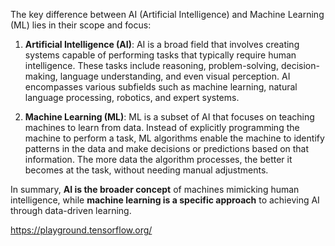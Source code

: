 The key difference between AI (Artificial Intelligence) and Machine Learning (ML) lies in their scope and focus:

1. **Artificial Intelligence (AI)**: AI is a broad field that involves creating systems capable of performing tasks that typically require human intelligence. These tasks include reasoning, problem-solving, decision-making, language understanding, and even visual perception. AI encompasses various subfields such as machine learning, natural language processing, robotics, and expert systems.

2. **Machine Learning (ML)**: ML is a subset of AI that focuses on teaching machines to learn from data. Instead of explicitly programming the machine to perform a task, ML algorithms enable the machine to identify patterns in the data and make decisions or predictions based on that information. The more data the algorithm processes, the better it becomes at the task, without needing manual adjustments.

In summary, **AI is the broader concept** of machines mimicking human intelligence, while **machine learning is a specific approach** to achieving AI through data-driven learning.

https://playground.tensorflow.org/